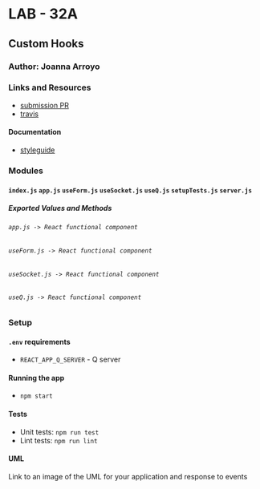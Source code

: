 # LAB - 32A

## Custom Hooks

### Author: Joanna Arroyo

### Links and Resources
* [submission PR](https://github.com/joanna-401-advanced-javascript/lab-32-custom-hooks/pull/1)
* [travis](https://travis-ci.com/joanna-401-advanced-javascript/lab-32-custom-hooks)

#### Documentation
* [styleguide](http://xyz.com)

### Modules
#### `index.js` `app.js` `useForm.js` `useSocket.js` `useQ.js` `setupTests.js` `server.js`

##### Exported Values and Methods
###### `app.js -> React functional component`
###### `useForm.js -> React functional component`
###### `useSocket.js -> React functional component`
###### `useQ.js -> React functional component`

### Setup
#### `.env` requirements
* `REACT_APP_Q_SERVER` - Q server

#### Running the app
* `npm start`
  
#### Tests
* Unit tests: `npm run test`
* Lint tests: `npm run lint`

#### UML
Link to an image of the UML for your application and response to events